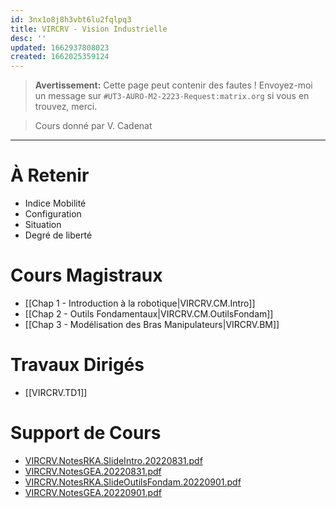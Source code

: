 ```yaml
---
id: 3nx1o8j8h3vbt6lu2fqlpq3
title: VIRCRV - Vision Industrielle
desc: ''
updated: 1662937808023
created: 1662025359124
---
```


> **Avertissement:** Cette page peut contenir des fautes ! Envoyez-moi un message sur `#UT3-AURO-M2-2223-Request:matrix.org` si vous en trouvez, merci.

> Cours donné par V. Cadenat

---

# À Retenir
  - Indice Mobilité
  - Configuration
  - Situation
  - Degré de liberté

# Cours Magistraux

- [[Chap 1 - Introduction à la robotique|VIRCRV.CM.Intro]]
- [[Chap 2 - Outils Fondamentaux|VIRCRV.CM.OutilsFondam]]
- [[Chap 3 - Modélisation des Bras Manipulateurs|VIRCRV.BM]]


# Travaux Dirigés

- [[VIRCRV.TD1]]

# Support de Cours

- [VIRCRV.NotesRKA.SlideIntro.20220831.pdf](https://raw.githubusercontent.com/TunnARK/UT3-AURO-2223-S10-Dendron/main/vault/assets/VIRCRV.NotesRKA.SlideIntro.20220831.pdf)
- [VIRCRV.NotesGEA.20220831.pdf](https://raw.githubusercontent.com/TunnARK/UT3-AURO-2223-S10-Dendron/main/vault/assets/VIRCRV.NotesGEA.20220831.pdf)
- [VIRCRV.NotesRKA.SlideOutilsFondam.20220901.pdf](https://raw.githubusercontent.com/TunnARK/UT3-AURO-2223-S10-Dendron/main/vault/assets/VIRCRV.NotesRKA.SlideOutilsFondam.20220901.pdf)
- [VIRCRV.NotesGEA.20220901.pdf](https://raw.githubusercontent.com/TunnARK/UT3-AURO-2223-S10-Dendron/main/vault/assets/VIRCRV.NotesGEA.20220901.pdf)
